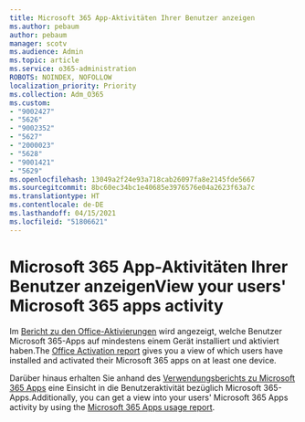 ```yaml
---
title: Microsoft 365 App-Aktivitäten Ihrer Benutzer anzeigen
ms.author: pebaum
author: pebaum
manager: scotv
ms.audience: Admin
ms.topic: article
ms.service: o365-administration
ROBOTS: NOINDEX, NOFOLLOW
localization_priority: Priority
ms.collection: Adm_O365
ms.custom:
- "9002427"
- "5626"
- "9002352"
- "5627"
- "2000023"
- "5628"
- "9001421"
- "5629"
ms.openlocfilehash: 13049a2f24e93a718cab26097fa8e2145fde5667
ms.sourcegitcommit: 8bc60ec34bc1e40685e3976576e04a2623f63a7c
ms.translationtype: HT
ms.contentlocale: de-DE
ms.lasthandoff: 04/15/2021
ms.locfileid: "51806621"
---
```

# <a name="view-your-users-microsoft-365-apps-activity"></a><span data-ttu-id="87e83-102">Microsoft 365 App-Aktivitäten Ihrer Benutzer anzeigen</span><span class="sxs-lookup"><span data-stu-id="87e83-102">View your users' Microsoft 365 apps activity</span></span>

<span data-ttu-id="87e83-103">Im [Bericht zu den Office-Aktivierungen](https://docs.microsoft.com/microsoft-365/admin/activity-reports/microsoft-office-activations?view=o365-worldwide) wird angezeigt, welche Benutzer Microsoft 365-Apps auf mindestens einem Gerät installiert und aktiviert haben.</span><span class="sxs-lookup"><span data-stu-id="87e83-103">The [Office Activation report](https://docs.microsoft.com/microsoft-365/admin/activity-reports/microsoft-office-activations?view=o365-worldwide) gives you a view of which users have installed and activated their Microsoft 365 apps on at least one device.</span></span>

<span data-ttu-id="87e83-104">Darüber hinaus erhalten Sie anhand des [Verwendungsberichts zu Microsoft 365 Apps](https://docs.microsoft.com/microsoft-365/admin/activity-reports/microsoft365-apps-usage?view=o365-worldwide) eine Einsicht in die Benutzeraktivität bezüglich Microsoft 365-Apps.</span><span class="sxs-lookup"><span data-stu-id="87e83-104">Additionally, you can get a view into your users' Microsoft 365 Apps activity by using the [Microsoft 365 Apps usage report](https://docs.microsoft.com/microsoft-365/admin/activity-reports/microsoft365-apps-usage?view=o365-worldwide).</span></span>
